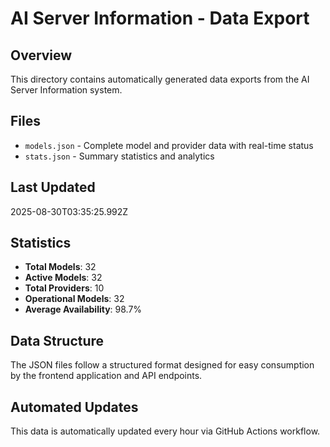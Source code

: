 # AI Server Information - Data Export

## Overview
This directory contains automatically generated data exports from the AI Server Information system.

## Files
- `models.json` - Complete model and provider data with real-time status
- `stats.json` - Summary statistics and analytics

## Last Updated
2025-08-30T03:35:25.992Z

## Statistics
- **Total Models**: 32
- **Active Models**: 32
- **Total Providers**: 10
- **Operational Models**: 32
- **Average Availability**: 98.7%

## Data Structure
The JSON files follow a structured format designed for easy consumption by the frontend application and API endpoints.

## Automated Updates
This data is automatically updated every hour via GitHub Actions workflow.
